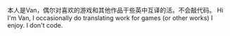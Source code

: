 本人是Van，偶尔对喜欢的游戏和其他作品干些英中互译的活。不会敲代码。
Hi I'm Van, I occasionally do translating work for games (or other works) I enjoy. I don't code. 

<!---
Van-DM/Van-DM is a ✨ special ✨ repository because its `README.md` (this file) appears on your GitHub profile.
You can click the Preview link to take a look at your changes.
--->
